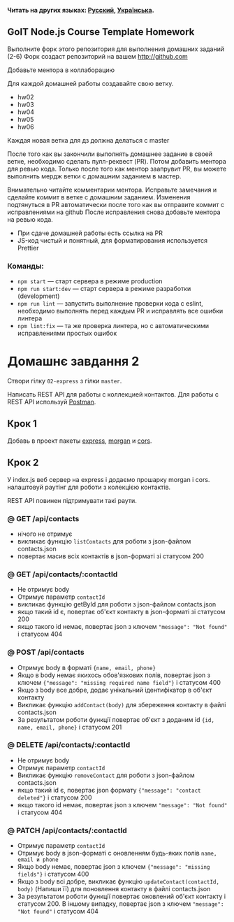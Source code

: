 **Читать на других языках: [Русский](README.md), [Українська](README.ua.md).**

## GoIT Node.js Course Template Homework

Выполните форк этого репозитория для выполнения домашних заданий (2-6) Форк
создаст репозиторий на вашем http://github.com

Добавьте ментора в коллаборацию

Для каждой домашней работы создавайте свою ветку.

- hw02
- hw03
- hw04
- hw05
- hw06

Каждая новая ветка для дз должна делаться с master

После того как вы закончили выполнять домашнее задание в своей ветке, необходимо
сделать пулл-реквест (PR). Потом добавить ментора для ревью кода. Только после
того как ментор заапрувит PR, вы можете выполнить мердж ветки с домашним
заданием в мастер.

Внимательно читайте комментарии ментора. Исправьте замечания и сделайте коммит в
ветке с домашним заданием. Изменения подтянуться в PR автоматически после того
как вы отправите коммит с исправлениями на github После исправления снова
добавьте ментора на ревью кода.

- При сдаче домашней работы есть ссылка на PR
- JS-код чистый и понятный, для форматирования используется Prettier

### Команды:

- `npm start` &mdash; старт сервера в режиме production
- `npm run start:dev` &mdash; старт сервера в режиме разработки (development)
- `npm run lint` &mdash; запустить выполнение проверки кода с eslint, необходимо
  выполнять перед каждым PR и исправлять все ошибки линтера
- `npm lint:fix` &mdash; та же проверка линтера, но с автоматическими
  исправлениями простых ошибок

# Домашнє завдання 2

Створи гілку `02-express` з гілки `master`.

Написать REST API для работы с коллекцией контактов. Для работы с REST API
используй [Postman](https://www.getpostman.com/).

## Крок 1

Добавь в проект пакеты [express](https://www.npmjs.com/package/express),
[morgan](https://www.npmjs.com/package/morgan) и
[cors](https://www.npmjs.com/package/cors).

## Крок 2

У index.js веб сервер на express і додаємо прошарку morgan і cors. налаштовуй
раутінг для роботи з колекцією контактів.

REST API повинен підтримувати такі раути.

### @ GET /api/contacts

- нічого не отримує
- викликає функцію `listContacts` для роботи з json-файлом contacts.json
- повертає масив всіх контактів в json-форматі зі статусом 200

### @ GET /api/contacts/:contactId

- Не отримує body
- Отримує параметр `contactId`
- викликає функцію getById для роботи з json-файлом contacts.json
- якщо такий id є, повертає об'єкт контакту в json-форматі зі статусом 200
- якщо такого id немає, повертає json з ключем `"message": "Not found"` і
  статусом 404

### @ POST /api/contacts

- Отримує body в форматі `{name, email, phone}`
- Якщо в body немає якихось обов'язкових полів, повертає json з ключем
  `{"message": "missing required name field"}` і статусом 400
- Якщо з body все добре, додає унікальний ідентифікатор в об'єкт контакту
- Викликає функцію `addContact(body)` для збереження контакту в файлі
  contacts.json
- За результатом роботи функції повертає об'єкт з доданим id
  `{id, name, email, phone}` і статусом 201

### @ DELETE /api/contacts/:contactId

- Не отримує body
- Отримує параметр `contactId`
- Викликає функцію `removeContact` для роботи з json-файлом contacts.json
- якщо такий id є, повертає json формату `{"message": "contact deleted"}` і
  статусом 200
- якщо такого id немає, повертає json з ключем `"message": "Not found"` і
  статусом 404

### @ PATCH /api/contacts/:contactId

- Отримує параметр `contactId`
- Отримує body в json-форматі c оновленням будь-яких полів `name, email и phone`
- Якщо body немає, повертає json з ключем `{"message": "missing fields"}` і
  статусом 400
- Якщо з body всі добре, викликає функцію `updateContact(contactId, body)`
  (Напиши її) для поновлення контакту в файлі contacts.json
- За результатом роботи функції повертає оновлений об'єкт контакту і
  статусом 200. В іншому випадку, повертає json з ключем
  `"message": "Not found"` і статусом 404
